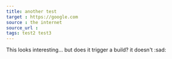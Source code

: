 ```yaml
---
title: another test
target : https://google.com
source : the internet
source_url : 
tags: test2 test3
---
```


This looks interesting... but does it trigger a build? it doesn't :sad:
